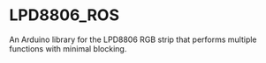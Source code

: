 LPD8806_ROS
===========

An Arduino library for the LPD8806 RGB strip that performs multiple functions with minimal blocking.
